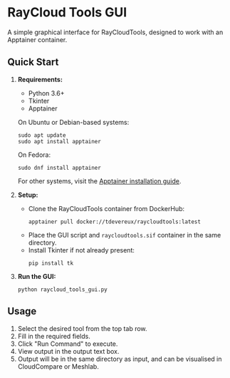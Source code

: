 # RayCloud Tools GUI

A simple graphical interface for RayCloudTools, designed to work with an Apptainer container.

## Quick Start

1. **Requirements:**
   - Python 3.6+
   - Tkinter
   - Apptainer
   
   On Ubuntu or Debian-based systems:
   ```
   sudo apt update
   sudo apt install apptainer
   ```
   
   On Fedora:
   ```
   sudo dnf install apptainer
   ```
   
   For other systems, visit the [Apptainer installation guide](https://apptainer.org/docs/admin/main/installation.html).

2. **Setup:**
   - Clone the RayCloudTools container from DockerHub:
     ```
     apptainer pull docker://tdevereux/raycloudtools:latest
     ```
   - Place the GUI script and `raycloudtools.sif` container in the same directory.
   - Install Tkinter if not already present:
     ```
     pip install tk
     ```

3. **Run the GUI:**
   ```
   python raycloud_tools_gui.py
   ```

## Usage

1. Select the desired tool from the top tab row.
2. Fill in the required fields.
3. Click "Run Command" to execute.
4. View output in the output text box.
5. Output will be in the same directory as input, and can be visualised in CloudCompare or Meshlab. 